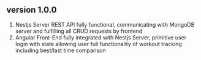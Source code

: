 ## version 1.0.0
1. Nestjs Server REST API fully functional, communicating with MongoDB server and fulfilling all CRUD requests by frontend
2. Angular Front-End fully integrated with Nestjs Server, primitive user login with state allowing user full functionality of workout tracking including best/last time comparison
